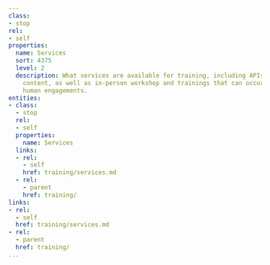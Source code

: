```yaml
---
class:
- stop
rel:
- self
properties:
  name: Services
  sort: 4375
  level: 2
  description: What services are available for training, including APIs to deliver
    content, as well as in-person workshop and trainings that can occur as part of
    human engagements.
entities:
- class:
  - stop
  rel:
  - self
  properties:
    name: Services
  links:
  - rel:
    - self
    href: training/services.md
  - rel:
    - parent
    href: training/
links:
- rel:
  - self
  href: training/services.md
- rel:
  - parent
  href: training/
...
```

